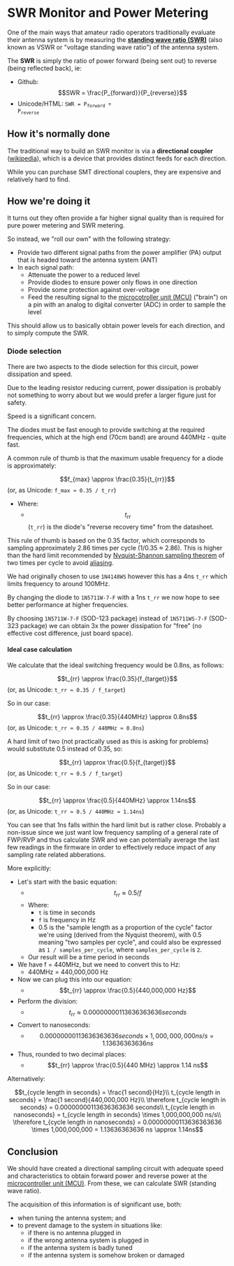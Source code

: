 # SWR Monitor and Power Metering

One of the main ways that amateur radio operators traditionally evaluate their antenna system is by measuring the __[standing wave ratio (SWR)](https://en.wikipedia.org/wiki/Standing_wave_ratio)__ (also known as VSWR or "voltage standing wave ratio") of the antenna system.

The __SWR__ is simply the ratio of power forward (being sent out) to reverse (being reflected back), ie:

 * Github: $$SWR = \frac{P_{forward}}{P_{reverse}}$$
 * Unicode/HTML: <code>SWR = P<sub>forward</sub> ÷ P<sub>reverse</sub></code>

## How it's normally done

The traditional way to build an SWR monitor is via a __directional coupler__ ([wikipedia](https://en.wikipedia.org/wiki/Power_dividers_and_directional_couplers)), which is a device that provides distinct feeds for each direction.

While you can purchase SMT directional couplers, they are expensive and relatively hard to find.

## How we're doing it

It turns out they often provide a far higher signal quality than is required for pure power metering and SWR metering.

So instead, we "roll our own" with the following strategy:

 * Provide two different signal paths from the power amplifier (PA) output that is headed toward the antenna system (ANT)
 * In each signal path:
   * Attenuate the power to a reduced level
   * Provide diodes to ensure power only flows in one direction
   * Provide some protection against over-voltage
   * Feed the resulting signal to the [microcotroller unit (MCU)](../mcu/) ("brain") on a pin with an analog to digital converter (ADC) in order to sample the level

This should allow us to basically obtain power levels for each direction, and to simply compute the SWR.

### Diode selection

There are two aspects to the diode selection for this circuit, power dissipation and speed.

Due to the leading resistor reducing current, power dissipation is probably not something to worry about but we would prefer a larger figure just for safety.

Speed is a significant concern.

The diodes must be fast enough to provide switching at the required frequencies, which at the high end (70cm band) are around 440MHz - quite fast.

A common rule of thumb is that the maximum usable frequency for a diode is approximately:

$$f_{max} \approx \frac{0.35}{t_{rr}}$$ (or, as Unicode: `f_max ≈ 0.35 / t_rr`)

 * Where:
   * $$t_{rr}$$ (`t_rr`) is the diode's "reverse recovery time" from the datasheet.

This rule of thumb is based on the 0.35 factor, which corresponds to sampling approximately 2.86 times per cycle (1/0.35 ≈ 2.86). This is higher than the hard limit recommended by [Nyquist-Shannon sampling theorem](https://en.wikipedia.org/wiki/Nyquist%E2%80%93Shannon_sampling_theorem) of two times per cycle to avoid [aliasing](https://en.wikipedia.org/wiki/Aliasing).

We had originally chosen to use `1N4148WS` however this has a 4ns `t_rr` which limits frequency to around 100MHz.

By changing the diode to `1N5711W-7-F` with a 1ns `t_rr` we now hope to see better performance at higher frequencies.

By choosing `1N5711W-7-F` (SOD-123 package) instead of `1N5711WS-7-F` (SOD-323 package) we can obtain 3x the power dissipation for "free" (no effective cost difference, just board space).

#### Ideal case calculation

We calculate that the ideal switching frequency would be 0.8ns, as follows:

$$t_{rr} \approx \frac{0.35}{f_{target}}$$ (or, as Unicode: `t_rr ≈ 0.35 / f_target`)

So in our case:

$$t_{rr} \approx \frac{0.35}{440MHz} \approx 0.8ns$$ (or, as Unicode: `t_rr ≈ 0.35 / 440MHz ≈ 0.8ns`)

A hard limit of two (not practically used as this is asking for problems) would substitute 0.5 instead of 0.35, so:

$$t_{rr} \approx \frac{0.5}{f_{target}}$$ (or, as Unicode: `t_rr ≈ 0.5 / f_target`)

So in our case:

$$t_{rr} \approx \frac{0.5}{440MHz} \approx 1.14ns$$ (or, as Unicode: `t_rr ≈ 0.5 / 440MHz ≈ 1.14ns`)

You can see that 1ns falls within the hard limit but is rather close. Probably a non-issue since we just want low frequency sampling of a general rate of FWP/RVP and thus calculate SWR and we can potentially average the last few readings in the firmware in order to effectively reduce impact of any sampling rate related abberations.

More explicitly:

 * Let's start with the basic equation:
   * $$t_{rr} \approx 0.5 / f$$
   * Where:
     * `t` is time in seconds
     * `f` is frequency in Hz
     * 0.5 is the "sample length as a proportion of the cycle" factor we're using (derived from the Nyquist theorem), with 0.5 meaning "two samples per cycle", and could also be expressed as `1 / samples_per_cycle`, where `samples_per_cycle` is `2`.
   * Our result will be a time period in seconds
 * We have f = 440MHz, but we need to convert this to Hz:
   * 440MHz = 440,000,000 Hz
 * Now we can plug this into our equation:
   * $$t_{rr} \approx \frac{0.5}{440,000,000 Hz}$$
 * Perform the division:
   * $$t_{rr} \approx 0.00000000113636363636 seconds$$
 * Convert to nanoseconds:
   * $$0.00000000113636363636 seconds \times 1,000,000,000 ns/s = 1.13636363636 ns$$
 * Thus, rounded to two decimal places:
   * $$t_{rr} \approx \frac{0.5}{440 MHz} \approx 1.14 ns$$

Alternatively:

$$t_{cycle length in seconds} = \frac{1 second}{Hz}\\
t_{cycle length in seconds} = \frac{1 second}{440,000,000 Hz}\\
\therefore t_{cycle length in seconds} = 0.00000000113636363636 seconds\\
t_{cycle length in nanoseconds} = t_{cycle length in seconds} \times 1,000,000,000 ns/s\\
\therefore t_{cycle length in nanoseconds} = 0.00000000113636363636 \times 1,000,000,000 = 1.13636363636 ns \approx 1.14ns$$

## Conclusion

We should have created a directional sampling circuit with adequate speed and characteristics to obtain forward power and reverse power at the [microcontroller unit (MCU)](../mcu/). From these, we can calculate SWR (standing wave ratio).

The acquisition of this information is of significant use, both:
 * when tuning the antenna system; and
 * to prevent damage to the system in situations like:
   * if there is no antenna plugged in
   * if the wrong antenna system is plugged in
   * if the antenna system is badly tuned
   * if the antenna system is somehow broken or damaged
